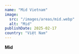 ```yaml
---
name: "Mid Vietnam"
image:
  src: "/images/areas/mid.webp"
  alt: "Mid"
publishDate: 2025-02-17
country: "Việt Nam"
---
```


**Mid** 
